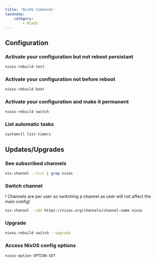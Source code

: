 ```yaml
---
title: 'NixOS Commands'
taxonomy:
    category:
        - NixOS
---
```


## Configuration
### Activate your configuration but not reboot persistant
```bash
nixos-rebuild test
```
### Activate your configuration not before reboot
```bash
nixos-rebuild boot
```
### Activate your configuration and make it permanent
```bash
nixos-rebuild switch
```
### List automatic tasks
```bash
systemctl list-timers
```

## Updates/Upgrades
### See subscribed channels
```bash
nix-channel --list | grep nixos
```
### Switch channel
! Channels are per user so switching a channel as user will not affect the main config!
```bash
nix-channel --add https://nixos.org/channels/channel-name nixos
```
### Upgrade
```bash
nixos-rebuild switch --upgrade
```
### Access NixOS config options
```bash
nixos-option OPTION-SET
```